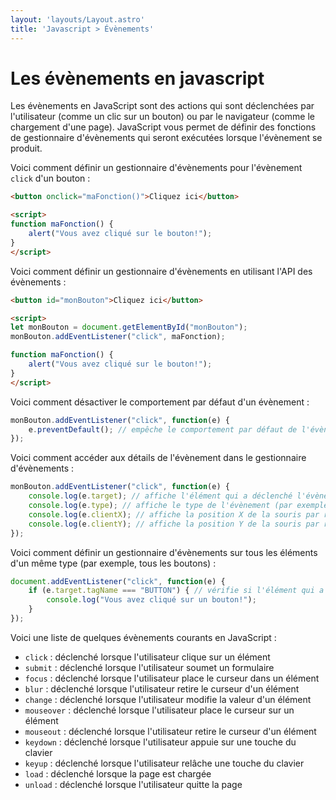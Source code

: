 ```yaml
---
layout: 'layouts/Layout.astro'
title: 'Javascript > Évènements'
---
```


# Les évènements en javascript

Les évènements en JavaScript sont des actions qui sont déclenchées par
l'utilisateur (comme un clic sur un bouton) ou par le navigateur (comme
le chargement d'une page). JavaScript vous permet de définir des
fonctions de gestionnaire d'évènements qui seront exécutées lorsque
l'évènement se produit.

Voici comment définir un gestionnaire d'évènements pour l'évènement <code>click</code> d'un bouton :
```html
<button onclick="maFonction()">Cliquez ici</button>

<script>
function maFonction() {
    alert("Vous avez cliqué sur le bouton!");
}
</script>
```

Voici comment définir un gestionnaire d'évènements en utilisant l'API
des évènements :
```html
<button id="monBouton">Cliquez ici</button>

<script>
let monBouton = document.getElementById("monBouton");
monBouton.addEventListener("click", maFonction);

function maFonction() {
    alert("Vous avez cliqué sur le bouton!");
}
</script>
```

Voici comment désactiver le comportement par défaut d'un évènement :
```js
monBouton.addEventListener("click", function(e) {
    e.preventDefault(); // empêche le comportement par défaut de l'évènement (par exemple, le rechargement de la page lors de la soumission d'un formulaire)
});
```
Voici comment accéder aux détails de l'évènement dans le gestionnaire
d'évènements :
```js
monBouton.addEventListener("click", function(e) {
    console.log(e.target); // affiche l'élément qui a déclenché l'évènement
    console.log(e.type); // affiche le type de l'évènement (par exemple, "click")
    console.log(e.clientX); // affiche la position X de la souris par rapport à la fenêtre du navigateur
    console.log(e.clientY); // affiche la position Y de la souris par rapport à la fenêtre du navigateur
});
```

Voici comment définir un gestionnaire d'évènements sur tous les éléments
d'un même type (par exemple, tous les boutons) :
```js
document.addEventListener("click", function(e) {
    if (e.target.tagName === "BUTTON") { // vérifie si l'élément qui a déclenché l'évènement est un bouton
        console.log("Vous avez cliqué sur un bouton!");
    }
});
```

Voici une liste de quelques évènements courants en JavaScript :

- <code>click</code> : déclenché lorsque l'utilisateur clique sur un
élément
- <code>submit</code> : déclenché lorsque l'utilisateur soumet un
formulaire
- <code>focus</code> : déclenché lorsque l'utilisateur place le curseur
dans un élément
- <code>blur</code> : déclenché lorsque l'utilisateur retire le curseur
d'un élément
- <code>change</code> : déclenché lorsque l'utilisateur modifie la
valeur d'un élément
- <code>mouseover</code> : déclenché lorsque l'utilisateur place le
curseur sur un élément
- <code>mouseout</code> : déclenché lorsque l'utilisateur retire le
curseur d'un élément
- <code>keydown</code> : déclenché lorsque l'utilisateur appuie sur une
touche du clavier
- <code>keyup</code> : déclenché lorsque l'utilisateur relâche une
touche du clavier
- <code>load</code> : déclenché lorsque la page est chargée
- <code>unload</code> : déclenché lorsque l'utilisateur quitte la page
